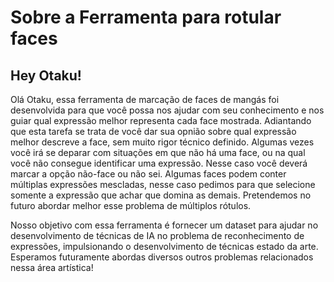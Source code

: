 # Sobre a Ferramenta para rotular faces


## Hey Otaku!

Olá Otaku, essa ferramenta de marcação de faces de mangás foi desenvolvida para que você possa nos ajudar com seu conhecimento e nos guiar qual expressão melhor representa cada face mostrada. Adiantando que esta tarefa se trata de você dar sua opnião sobre qual expressão melhor descreve a face, sem muito rigor técnico definido. Algumas vezes você irá se deparar com situações em que não há uma face, ou na qual você não consegue identificar uma expressão. Nesse caso você deverá marcar a opção não-face ou não sei. Algumas faces podem conter múltiplas expressões mescladas, nesse caso pedimos para que selecione somente a expressão que achar que domina as demais. Pretendemos no futuro abordar melhor esse problema de múltiplos rótulos.

Nosso objetivo com essa ferramenta é fornecer um dataset para ajudar no desenvolvimento de técnicas de IA no problema de reconhecimento de expressões, impulsionando o desenvolvimento de técnicas estado da arte. Esperamos futuramente abordas diversos outros problemas relacionados nessa área artística!  
